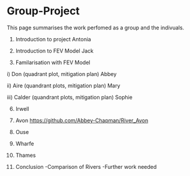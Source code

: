 # Group-Project
This page summarises the work perfomed as a group and the indivuals.

1) Introduction to project Antonia

2) Introduction to FEV Model Jack

3) Familarisation with FEV Model

 i) Don (quadrant plot, mitigation plan) Abbey

 ii) Aire (quandrant plots, mitigation plan) Mary

 iii) Calder (quandrant plots, mitigation plan) Sophie

6) Irwell

7) Avon
https://github.com/Abbey-Chapman/River_Avon

8) Ouse

9) Wharfe

10) Thames

11) Conclusion
-Comparison of Rivers
-Further work needed 





